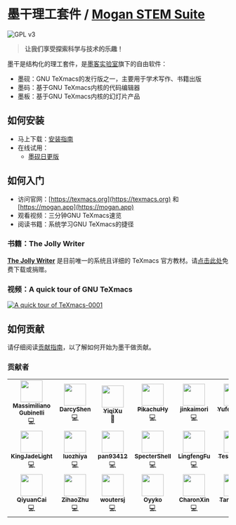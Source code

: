 # 墨干理工套件 / [Mogan STEM Suite](README.md)
![GPL v3](http://www.gnu.org/graphics/gplv3-127x51.png)

> **让我们享受探索科学与技术的乐趣！**

墨干是结构化的理工套件，是[墨客实验室](https://gitee.com/XmacsLabs)旗下的自由软件：
+ 墨砚：GNU TeXmacs的发行版之一，主要用于学术写作、书籍出版
+ 墨码：基于GNU TeXmacs内核的代码编辑器
+ 墨板：基于GNU TeXmacs内核的幻灯片产品

## 如何安装
+ 马上下载：[安装指南](docs/zh/guide/Install.md)
+ 在线试用：
  + [墨砚日更版](https://research.mogan.app)

## 如何入门
+ 访问官网：[https://texmacs.org](https://texmacs.org) 和 [https://mogan.app](https://mogan.app)
+ 观看视频：三分钟GNU TeXmacs速览
+ 阅读书籍：系统学习GNU TeXmacs的捷径

### 书籍：The Jolly Writer
[**The Jolly Writer**](https://www.scypress.com/book_info.html) 是目前唯一的系统且详细的 TeXmacs 官方教材。请[点击此处](https://www.scypress.com/book_download.html)免费下载或捐赠。

### 视频：A quick tour of GNU TeXmacs
[![A quick tour of TeXmacs-0001](https://user-images.githubusercontent.com/32867606/198896005-72077867-bd0f-4223-9f87-099ec3815ba5.png)](https://player.bilibili.com/player.html?aid=376713018&bvid=BV1bo4y1D7wN&cid=371195201&page=1)

## 如何贡献
请仔细阅读[贡献指南](CONTRIBUTING.md)，以了解如何开始为墨干做贡献。

### 贡献者
<table>
  <tr>
    <td align="center"><a href="http://texmacs.org/tmweb/contribute/team-massimiliano.en.html"><img src="https://avatars.githubusercontent.com/u/3253062?v=4?s=50" width="50px;" alt=""/><br /><sub><b>Massimiliano Gubinelli</b></sub></a><br />💻</td>
    <td align="center"><a href="http://texmacs.org/tmweb/contribute/team-sadhen.en.html"><img src="https://avatars.githubusercontent.com/u/1267865?v=4?s=50" width="50px;" alt=""/><br /><sub><b>DarcyShen</b></sub></a><br />💻</td>
    <td align="center"><a href="https://github.com/YiqiXu"><img src="https://avatars.githubusercontent.com/u/32867606?v=4?s=50" width="50px;" alt=""/><br /><sub><b>YiqiXu</b></sub></a><br />📖</td>
    <td align="center"><a href="https://github.com/PikachuHy"><img src="https://avatars.githubusercontent.com/u/18223871?v=4?s=50" width="50px;" alt=""/><br /><sub><b>PikachuHy</b></sub></a><br />💻</td>
    <td align="center"><a href="https://github.com/jingkaimori"><img src="https://avatars.githubusercontent.com/u/36156959?v=4?s=50" width="50px;" alt=""/><br /><sub><b>jinkaimori</b></sub></a><br />💻</td>
    <td align="center"><a href="https://github.com/Yufeng-shen"><img src="https://avatars.githubusercontent.com/u/17488004?v=4?s=50" width="50px;" alt=""/><br /><sub><b>YufengShen</b></sub></a><br />💻</td>
  </tr>
  <tr>
    <td align="center"><a href="https://github.com/KingJadeLight"><img src="https://avatars.githubusercontent.com/u/106169959?v=4?s=50" width="50px;" alt=""/><br /><sub><b>KingJadeLight</b></sub></a><br />💻</td>
    <td align="center"><a href="https://github.com/luozhiya"><img src="https://avatars.githubusercontent.com/u/90168447?v=4?s=50" width="50px;" alt=""/><br /><sub><b>luozhiya</b></sub></a><br />💻</td>
    <td align="center"><a href="https://github.com/pan93412"><img src="https://avatars.githubusercontent.com/u/28441561?v=4?s=50" width="50px;" alt=""/><br /><sub><b>pan93412</b></sub></a><br />💻</td>
    <td align="center"><a href="https://github.com/SpecterShell"><img src="https://avatars.githubusercontent.com/u/56779163?v=4?s=50" width="50px;" alt=""/><br /><sub><b>SpecterShell</b></sub></a><br />💻</td>
    <td align="center"><a href="https://github.com/iphelf"><img src="https://avatars.githubusercontent.com/u/17234854?v=4?s=50" width="50px;" alt=""/><br /><sub><b>LingfengFu</b></sub></a><br />💻</td>
    <td align="center"><a href="https://github.com/ice1000"><img src="https://avatars.githubusercontent.com/u/16398479?v=4?s=50" width="50px;" alt=""/><br /><sub><b>TeslaZhang</b></sub></a><br />💻</td>
  </tr>
  <tr>
    <td align="center"><a href="https://github.com/cqyisbug"><img src="https://avatars.githubusercontent.com/u/25382172?v=4?s=50" width="50px;" alt=""/><br /><sub><b>QiyuanCai</b></sub></a><br />💻</td>
    <td align="center"><a href="https://github.com/cireu"><img src="https://avatars.githubusercontent.com/u/18224684?v=4?s=50" width="50px;" alt=""/><br /><sub><b>ZihaoZhu</b></sub></a><br />💻</td>
    <td align="center"><a href="https://codeberg.org/woutersj"><img src="https://codeberg.org/avatars/d3a60f144316391ac6732da3ea035ae6?size=870" width="50px;" alt=""/><br /><sub><b>woutersj</b></sub></a><br />💻</td>
    <td align="center"><a href="https://github.com/Oyyko"><img src="https://avatars.githubusercontent.com/u/66729335?v=4" width="50px;" alt=""/><br /><sub><b>Oyyko</b></sub></a><br />💻</td>
    <td align="center"><a href="https://github.com/MengXinxin1"><img src="https://avatars.githubusercontent.com/u/91298205?v=4" width="50px;" alt=""/><br /><sub><b>CharonXin</b></sub></a><br />💻</td>
    <td align="center"><a href="https://github.com/tangdouer1005"><img src="https://avatars.githubusercontent.com/u/92971282?v=4" width="50px;" alt=""/><br /><sub><b>Tangdouer</b></sub></a><br />💻</td>
  </tr>
</table>
